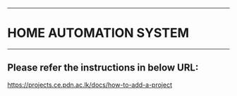 ___
# HOME AUTOMATION SYSTEM
___

## Please refer the instructions in below URL:

https://projects.ce.pdn.ac.lk/docs/how-to-add-a-project
